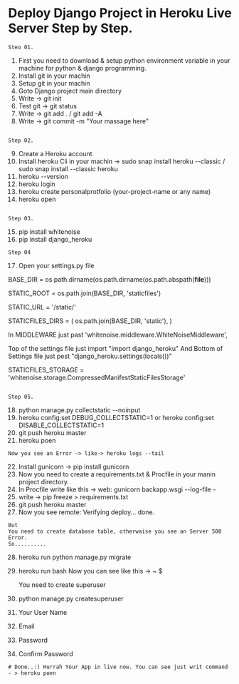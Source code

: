 
# Deploy Django Project in Heroku Live Server Step by Step.


```
Steo 01.
```
01. First you need to download & setup python environment variable in your machine for python & django programming.
02. Install git in your machin
03. Setup git in your machin
04. Goto Django project main directory
05. Write -> git init
06. Test git -> git status
07. Write -> git add . / git add -A
08. Write -> git commit -m "Your massage here"
```

Step 02.
```
09. Create a Heroku account
10. Install heroku Cli in your machin -> sudo snap install heroku --classic / sudo snap install --classic heroku
11. heroku --version
12. heroku login
13. heroku create personalprotfolio (your-project-name or any name)
14. heroku open
```

Step 03.
```
15. pip install whitenoise
16. pip install django_heroku
```
Step 04
```
17. Open your settings.py file

BASE_DIR = os.path.dirname(os.path.dirname(os.path.abspath(__file__)))

STATIC_ROOT = os.path.join(BASE_DIR, 'staticfiles')

STATIC_URL = '/static/'

STATICFILES_DIRS = (
    os.path.join(BASE_DIR, 'static'),
)

In MIDDLEWARE just past 'whitenoise.middleware.WhiteNoiseMiddleware',

Top of the settings file just import "import django_heroku" And Bottom of Settings file just pest "django_heroku.settings(locals())"

STATICFILES_STORAGE = 'whitenoise.storage.CompressedManifestStaticFilesStorage'
```

Step 05.
```
18. python manage.py collectstatic --noinput
19. heroku config:set DEBUG_COLLECTSTATIC=1 or heroku config:set DISABLE_COLLECTSTATIC=1
20. git push heroku master
21. heroku poen 
```
Now you see an Error -> like-> heroku logs --tail
```
22. Install gunicorn -> pip install gunicorn
23. Now you need to create a requirements.txt & Procfile in your manin project directory.
24. In Procfile write like this -> web: gunicorn backapp.wsgi --log-file -
25. write -> pip freeze > requirements.txt
26. git push heroku master
27. Now you see remote: Verifying deploy... done.
```
But
You need to create database table, otherwaise you see an Server 500 Error.
So..........
```
28. heroku run python manage.py migrate
29. heroku run bash
Now you can  see like this ->  ~ $ 

    You need to create superuser
30. python manage.py createsuperuser
31. Your User Name
32. Email
33. Password
34. Confirm Password

```
# Done..:) Hurrah Your App in live now. You can see just writ command - > heroku poen
```

